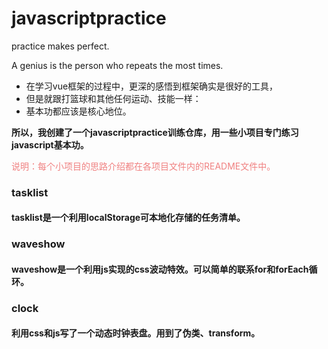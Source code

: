 # javascriptpractice
practice makes perfect.

A genius is the person who repeats the most times.


* 在学习vue框架的过程中，更深的感悟到框架确实是很好的工具，
* 但是就跟打篮球和其他任何运动、技能一样：
* 基本功都应该是核心地位。



**所以，我创建了一个javascriptpractice训练仓库，用一些小项目专门练习javascript基本功。**

<font color=#F08080>说明：每个小项目的思路介绍都在各项目文件内的README文件中。</font>


### tasklist
#### tasklist是一个利用localStorage可本地化存储的任务清单。


### waveshow
#### waveshow是一个利用js实现的css波动特效。可以简单的联系for和forEach循环。


### clock
#### 利用css和js写了一个动态时钟表盘。用到了伪类、transform。




